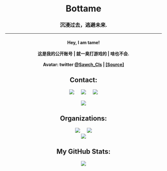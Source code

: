 <h1 align="center" color="2DDE98"> Bottame </h1>

<h3 align="center"> 沉浸过去，逃避未来. </h3>

---

<h4 align="center"> 
Hey, I am tame!
<br><br>
这是我的公开账号 | 就一臭打游戏的 | 啥也不会. 
<br><br>
Avatar: twitter <a href=https://x.com/Sawch_Cls>@Sawch_Cls</a> | <a href=https://x.com/Sawch_Cls/status/1762057421617573962>[Source]</a>
</h4>

<h2 align="center"> Contact: </h2>

<p align="center">
  <img src="https://img.shields.io/badge/Discord-botmolu-0d1117?style=for-the-badge&logo=discord&logoColor=41B2FF">
  &emsp;
  <img src="https://img.shields.io/badge/QQ-2674418760-0d1117?style=for-the-badge&logo=qq&logoColor=41B2FF">
  &emsp;
  <a href="https://x.com/robonyantame"><img src="https://img.shields.io/badge/Twitter-Robonyantame-0d1117?style=for-the-badge&logo=x&logoColor=41B2FF"></a>
  <br><br>
  <img src="https://img.shields.io/badge/osu!-Sakura tame-0d1117?style=for-the-badge&logo=osu&logoColor=41B2FF">
</p>

<h2 align="center"> Organizations: </h2>

<p align="center">

<!-- WTF? -->

<a href="https://osu.zhzi233.cn/">
<img src ='https://img.shields.io/badge/-osu!ude-0d1117?style=for-the-badge&logo=osu&logoColor=41B2FF'></a>
&emsp;
<a href="https://github.com/PawTeamClub">
<img src ='https://img.shields.io/badge/-Paw%20Team-0d1117?style=for-the-badge&logo=osu&logoColor=41B2FF'></a>

<!-- WTF? -->

<br />

<a href="https://github.com/CivetBerry">
  <img src ='https://img.shields.io/badge/-CivetBerry-0d1117?style=for-the-badge&logo=openjdk&logoColor=41B2FF'>
</a>

</p>

<h2 align="center"> My GitHub Stats: </h2>
  
<p align="center">
  <img src="https://github-readme-stats.vercel.app/api?username=Robonyantame&show_icons=true&theme=transparent">
</p>
